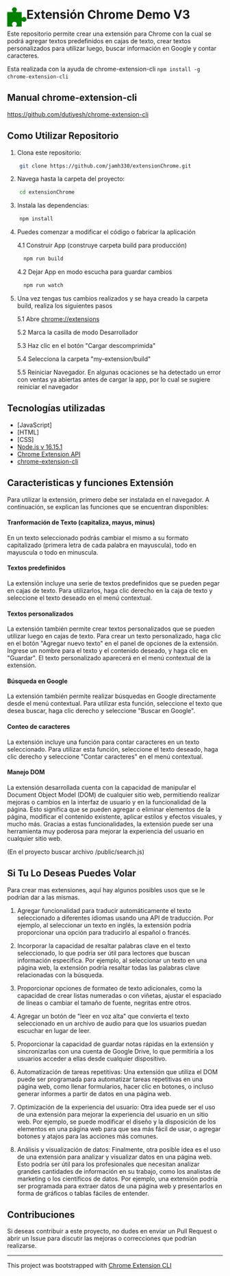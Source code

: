 # <img src="public/icons/icon_48.png" width="45" align="left"> Extensión Chrome Demo V3

Este repositorio permite crear una extensión para Chrome con la cual se podrá agregar textos predefinidos en cajas de texto, crear textos personalizados para utilizar luego, buscar información en Google y contar caracteres.

Esta realizada con la ayuda de chrome-extension-cli
`npm install -g chrome-extension-cli` 

## Manual chrome-extension-cli

https://github.com/dutiyesh/chrome-extension-cli

## Como Utilizar Repositorio

1. Clona este repositorio:
```bash
    git clone https://github.com/jamh330/extensionChrome.git
```
2. Navega hasta la carpeta del proyecto:
```bash
    cd extensionChrome
```

3. Instala las dependencias:
```bash
    npm install
```

4. Puedes comenzar a modificar el código o fabricar la aplicación

    4.1 Construir App (construye carpeta build para producción)
    ```bash
      npm run build
    ```

    4.2 Dejar App en modo escucha para guardar cambios
    ```bash
      npm run watch
    ```
5. Una vez tengas tus cambios realizados y se haya creado la carpeta build, realiza los siguientes pasos

    5.1 Abre [chrome://extensions](chrome://extensions)
    
    5.2 Marca la casilla de modo Desarrollador
    
    5.3 Haz clic en el botón "Cargar descomprimida"
    
    5.4 Selecciona la carpeta "my-extension/build"

    5.5 Reiniciar Navegador. En algunas ocaciones se ha detectado un error con ventas ya abiertas antes de cargar la app, por lo cual se sugiere reiniciar el navegador

## Tecnologías utilizadas

- [JavaScript]
- [HTML]
- [CSS]
- [Node.js  v 16.15.1](https://nodejs.org/)
- [Chrome Extension API](https://developer.chrome.com/docs/extensions/reference/)
- [chrome-extension-cli](https://www.npmjs.com/package/chrome-extension-cli)


## Caracteristicas y funciones Extensión
Para utilizar la extensión, primero debe ser instalada en el navegador. A continuación, se explican las funciones que se encuentran disponibles:

#### Tranformación de Texto (capitaliza, mayus, minus)
En un texto seleccionado podrás cambiar el mismo a su formato capitalizado (primera letra de cada palabra en mayuscula), todo en mayuscula o todo en minuscula.

#### Textos predefinidos
La extensión incluye una serie de textos predefinidos que se pueden pegar en cajas de texto. Para utilizarlos, haga clic derecho en la caja de texto y seleccione el texto deseado en el menú contextual.

#### Textos personalizados
La extensión también permite crear textos personalizados que se pueden utilizar luego en cajas de texto. Para crear un texto personalizado, haga clic en el botón "Agregar nuevo texto" en el panel de opciones de la extensión. Ingrese un nombre para el texto y el contenido deseado, y haga clic en "Guardar". El texto personalizado aparecerá en el menú contextual de la extensión.

#### Búsqueda en Google
La extensión también permite realizar búsquedas en Google directamente desde el menú contextual. Para utilizar esta función, seleccione el texto que desea buscar, haga clic derecho y seleccione "Buscar en Google".

#### Conteo de caracteres
La extensión incluye una función para contar caracteres en un texto seleccionado. Para utilizar esta función, seleccione el texto deseado, haga clic derecho y seleccione "Contar caracteres" en el menú contextual.

#### Manejo DOM
La extensión desarrollada cuenta con la capacidad de manipular el Document Object Model (DOM) de cualquier sitio web, permitiendo realizar mejoras o cambios en la interfaz de usuario y en la funcionalidad de la página. Esto significa que se pueden agregar o eliminar elementos de la página, modificar el contenido existente, aplicar estilos y efectos visuales, y mucho más. Gracias a estas funcionalidades, la extensión puede ser una herramienta muy poderosa para mejorar la experiencia del usuario en cualquier sitio web. 

(En el proyecto buscar archivo /public/search.js)

## Si Tu Lo Deseas Puedes Volar

Para crear mas extensiones, aquí hay algunos posibles usos que se le podrían dar a las mismas.

1. Agregar funcionalidad para traducir automáticamente el texto seleccionado a diferentes idiomas usando una API de traducción. Por ejemplo, al seleccionar un texto en inglés, la extensión podría proporcionar una opción para traducirlo al español o francés.

2. Incorporar la capacidad de resaltar palabras clave en el texto seleccionado, lo que podría ser útil para lectores que buscan información específica. Por ejemplo, al seleccionar un texto en una página web, la extensión podría resaltar todas las palabras clave relacionadas con la búsqueda.

3. Proporcionar opciones de formateo de texto adicionales, como la capacidad de crear listas numeradas o con viñetas, ajustar el espaciado de líneas o cambiar el tamaño de fuente, negritas entre otros.

4. Agregar un botón de "leer en voz alta" que convierta el texto seleccionado en un archivo de audio para que los usuarios puedan escuchar en lugar de leer.

5. Proporcionar la capacidad de guardar notas rápidas en la extensión y sincronizarlas con una cuenta de Google Drive, lo que permitiría a los usuarios acceder a ellas desde cualquier dispositivo.

6. Automatización de tareas repetitivas: Una extensión que utiliza el DOM puede ser programada para automatizar tareas repetitivas en una página web, como llenar formularios, hacer clic en botones, o incluso generar informes a partir de datos en una página web.

7. Optimización de la experiencia del usuario: Otra idea puede ser el uso de una extensión para mejorar la experiencia del usuario en un sitio web. Por ejemplo, se puede modificar el diseño y la disposición de los elementos en una página web para que sea más fácil de usar, o agregar botones y atajos para las acciones más comunes.

8. Análisis y visualización de datos: Finalmente, otra posible idea es el uso de una extensión para analizar y visualizar datos en una página web. Esto podría ser útil para los profesionales que necesitan analizar grandes cantidades de información en su trabajo, como los analistas de marketing o los científicos de datos. Por ejemplo, una extensión podría ser programada para extraer datos de una página web y presentarlos en forma de gráficos o tablas fáciles de entender.

## Contribuciones

Si deseas contribuir a este proyecto, no dudes en enviar un Pull Request o abrir un Issue para discutir las mejoras o correcciones que podrían realizarse.

---

This project was bootstrapped with [Chrome Extension CLI](https://github.com/dutiyesh/chrome-extension-cli)

